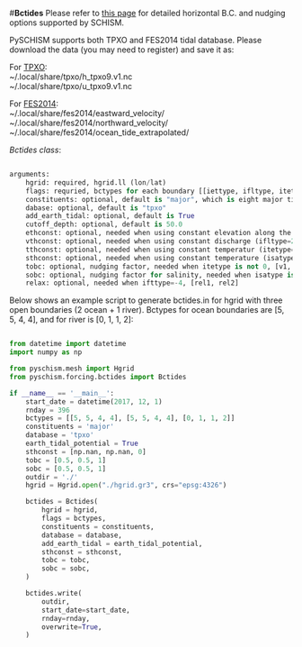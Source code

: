 #**Bctides**
Please refer to [this page](https://schism-dev.github.io/schism/master/input-output/bctides.html) for detailed horizontal B.C. and nudging options supported by SCHISM.

PySCHISM supports both TPXO and FES2014 tidal database. Please download the data (you may need to register) and save it as:

For [TPXO](https://www.tpxo.net/tpxo-products-and-registration):   
    ~/.local/share/tpxo/h_tpxo9.v1.nc   
    ~/.local/share/tpxo/u_tpxo9.v1.nc


For [FES2014](https://www.aviso.altimetry.fr/en/data/products/auxiliary-products/global-tide-fes/description-fes2014.html):  
    ~/.local/share/fes2014/eastward_velocity/  
    ~/.local/share/fes2014/northward_velocity/  
    ~/.local/share/fes2014/ocean_tide_extrapolated/  

*Bctides class*:   
```python

arguments:
    hgrid: required, hgrid.ll (lon/lat)
    flags: requried, bctypes for each boundary [[iettype, ifltype, itetype, isatype], [...], [...], ...]
    constituents: optional, default is "major", which is eight major tidal constituents
    dabase: optional, default is "tpxo"
    add_earth_tidal: optional, default is True
    cutoff_depth: optional, default is 50.0
    ethconst: optional, needed when using constant elevation along the boundary (iettype=2), which is given as [v1, v2, v3, ...]
    vthconst: optional, needed when using constant discharge (ifltype=2)
    tthconst: optional, needed when using constant temperatur (itetype=2)
    sthconst: optional, needed when using constant temperature (isatype=2)
    tobc: optional, nudging factor, needed when itetype is not 0, [v1, v2, v3, ...]
    sobc: optional, nudging factor for salinity, needed when isatype is not 0, [v1, v2, v3, ...]
    relax: optional, needed when ifttype=-4, [rel1, rel2]
```
Below shows an example script to generate bctides.in for hgrid with three open boundaries (2 ocean + 1 river). Bctypes for ocean boundaries are [5, 5, 4, 4], and for river is [0, 1, 1, 2]:

```python

from datetime import datetime
import numpy as np

from pyschism.mesh import Hgrid
from pyschism.forcing.bctides import Bctides

if __name__ == '__main__':
    start_date = datetime(2017, 12, 1)
    rnday = 396
    bctypes = [[5, 5, 4, 4], [5, 5, 4, 4], [0, 1, 1, 2]]
    constituents = 'major'
    database = 'tpxo'
    earth_tidal_potential = True
    sthconst = [np.nan, np.nan, 0]
    tobc = [0.5, 0.5, 1]
    sobc = [0.5, 0.5, 1]
    outdir = './'
    hgrid = Hgrid.open("./hgrid.gr3", crs="epsg:4326")

    bctides = Bctides(
        hgrid = hgrid,
        flags = bctypes,
        constituents = constituents,
        database = database,
        add_earth_tidal = earth_tidal_potential,
        sthconst = sthconst,
        tobc = tobc,
        sobc = sobc,
    )

    bctides.write(
        outdir, 
        start_date=start_date, 
        rnday=rnday, 
        overwrite=True,
    )
```
